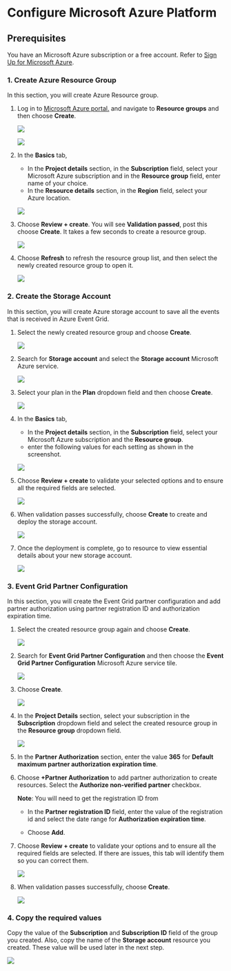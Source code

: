 # Configure Microsoft Azure Platform

## Prerequisites

You have an Microsoft Azure subscription or a free account. Refer to [Sign Up for Microsoft Azure](https://azure.microsoft.com/).

### 1. Create Azure Resource Group
In this section, you will create Azure Resource group.

1. Log in to [Microsoft Azure portal.](https://portal.azure.com/) and navigate to **Resource groups** and then choose **Create**.
    <p><img src="./images/01-resourcegroups.png"></p>

    <p><img src="./images/02-createresourcegroups.png"></p>

2. In the **Basics** tab, 
    - In the **Project details** section, in the **Subscription** field, select your Microsoft Azure subscription and in the **Resource group** field, enter name of your choice. 
    - In the **Resource details** section, in the **Region** field, select your Azure location.
    
    <p><img src="./images/03-reviewandcreate.png"></p>

3. Choose **Review + create**. You will see **Validation passed**, post this choose **Create**. It takes a few seconds to create a resource group.

    <p><img src="./images/04-validatepasscreate.png"></p>

4. Choose **Refresh**  to refresh the resource group list, and then select the newly created resource group to open it. 

    <p><img src="./images/05-refeshresourcegroups.png"></p>

### 2. Create the Storage Account
In this section, you will create Azure storage account to save all the events that is received in Azure Event Grid.

1. Select the newly created resource group and choose **Create**. 
    <p><img src="./images/06-createresource.png"></p>

2. Search for **Storage account** and select the **Storage account** Microsoft Azure service.
    <p><img src="./images/07-searchstorage.png"></p>

3. Select your plan in the **Plan** dropdown field and then choose **Create**.
    <p><img src="./images/08-createstorage.png"></p>

4. In the **Basics** tab,
    - In the **Project details** section, in the **Subscription** field, select your Microsoft Azure subscription and the **Resource group**.
    - enter the following values for each setting as shown in the screenshot.

    <p><img src="./images/09-createdetailstorage.png"></p>

5. Choose **Review + create** to validate your selected options and to ensure all the required fields are selected.
        <p><img src="./images/10-afterreviewcreate.png"></p>

6. When validation passes successfully, choose **Create** to create and deploy the storage account.
    <p><img src="./images/11-storagecreated.png"></p>

7. Once the deployment is complete, go to resource to view essential details about your new storage account.
    <p><img src="./images/11-storagecreated.png"></p>

### 3. Event Grid Partner Configuration 

In this section, you will create the Event Grid partner configuration and add partner authorization using partner registration ID and authorization expiration time. 

1. Select the created resource group again and choose **Create**. 
    <p><img src="./images/12-createeventgridresource.png"></p>

2. Search for **Event Grid Partner Configuration** and then choose the **Event Grid Partner Configuration** Microsoft Azure service tile.
    <p><img src="./images/13-searcheventgridpartner.png"></p>

3. Choose **Create**.
    <p><img src="./images/14-createeventgridpartner.png"></p>

4. In the **Project Details** section, select your subscription in the **Subscription** dropdown field and select the created resource group in the **Resource group** dropdown field.

    <p><img src="./images/15-addpartnername.png"></p>

5. In the **Partner Authorization** section, enter the value **365** for **Default maximum partner authorization expiration time**.

6. Choose **+Partner Authorization** to add partner authorization to create resources. Select the **Authorize non-verified partner** checkbox.

    **Note**: You will need to get the registration ID from <UMA>

    - In the **Partner registration ID** field, enter the value of the registration id and select the date range for **Authorization expiration time**.

    - Choose **Add**.   

5. Choose **Review + create** to validate your options and to ensure all the required fields are selected. If there are issues, this tab will identify them so you can correct them.
    <p><img src="./images/16-reviewcreategridpartner.png"></p>

6. When validation passes successfully, choose **Create**.
    <p><img src="./images/17-aftervalidationcreate.png"></p>


### 4. Copy the required values

Copy the value of the **Subscription** and **Subscription ID** field of the group you created. Also, copy the name of the **Storage account** resource you created. These value will be used later in the next step. 
<p><img src="./images/18-completesetupforazure.png"></p>
